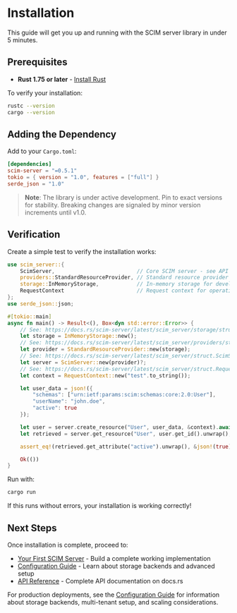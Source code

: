 # Installation

This guide will get you up and running with the SCIM server library in under 5 minutes.

## Prerequisites

- **Rust 1.75 or later** - [Install Rust](https://rustup.rs/)

To verify your installation:
```bash
rustc --version
cargo --version
```

## Adding the Dependency

Add to your `Cargo.toml`:

```toml
[dependencies]
scim-server = "=0.5.1"
tokio = { version = "1.0", features = ["full"] }
serde_json = "1.0"
```

> **Note**: The library is under active development. Pin to exact versions for stability. Breaking changes are signaled by minor version increments until v1.0.

## Verification

Create a simple test to verify the installation works:

```rust
use scim_server::{
    ScimServer,                          // Core SCIM server - see API docs
    providers::StandardResourceProvider, // Standard resource provider implementation
    storage::InMemoryStorage,            // In-memory storage for development
    RequestContext                       // Request context for operations
};
use serde_json::json;

#[tokio::main]
async fn main() -> Result<(), Box<dyn std::error::Error>> {
    // See: https://docs.rs/scim-server/latest/scim_server/storage/struct.InMemoryStorage.html
    let storage = InMemoryStorage::new();
    // See: https://docs.rs/scim-server/latest/scim_server/providers/struct.StandardResourceProvider.html
    let provider = StandardResourceProvider::new(storage);
    // See: https://docs.rs/scim-server/latest/scim_server/struct.ScimServer.html
    let server = ScimServer::new(provider)?;
    // See: https://docs.rs/scim-server/latest/scim_server/struct.RequestContext.html
    let context = RequestContext::new("test".to_string());

    let user_data = json!({
        "schemas": ["urn:ietf:params:scim:schemas:core:2.0:User"],
        "userName": "john.doe",
        "active": true
    });

    let user = server.create_resource("User", user_data, &context).await?;
    let retrieved = server.get_resource("User", user.get_id().unwrap(), &context).await?;

    assert_eq!(retrieved.get_attribute("active").unwrap(), &json!(true));

    Ok(())
}
```

Run with:
```bash
cargo run
```

If this runs without errors, your installation is working correctly!


## Next Steps

Once installation is complete, proceed to:

- [Your First SCIM Server](./first-server.md) - Build a complete working implementation
- [Configuration Guide](./configuration.md) - Learn about storage backends and advanced setup
- [API Reference](https://docs.rs/scim-server/latest/scim_server/) - Complete API documentation on docs.rs

For production deployments, see the [Configuration Guide](./configuration.md) for information about storage backends, multi-tenant setup, and scaling considerations.
